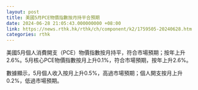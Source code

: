 ```yaml
---
layout: post
title: 美國5月PCE物價指數按月持平合預期
date: 2024-06-28 21:05:43.000000000 +08:00
link: https://news.rthk.hk/rthk/ch/component/k2/1759505-20240628.htm
categories: rthk
---
```


美國5月個人消費開支（PCE）物價指數按月持平，符合市場預期；按年上升2.6%。5月核心PCE物價指數按月上升0.1%，符合市場預期，按年上升2.6%。

數據顯示，5月個人收入按月上升0.5%，高過市場預期；個人開支按月上升0.2%，低過市場預期。
